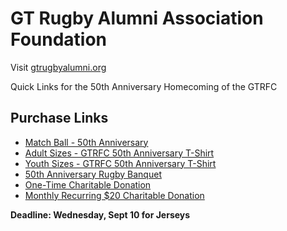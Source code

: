 <link rel="stylesheet" href="/css/style.css">

# GT Rugby Alumni Association Foundation

Visit [gtrugbyalumni.org](https://gtrugbyalumni.org)

Quick Links for the 50th Anniversary Homecoming of the GTRFC

## Purchase Links

- [Match Ball - 50th Anniversary](https://buy.stripe.com/6oUaEX2d0ceK2Puf9Z87K0l)
- [Adult Sizes - GTRFC 50th Anniversary T-Shirt](https://buy.stripe.com/28EbJ15pc0w21LqaTJ87K0j)
- [Youth Sizes - GTRFC 50th Anniversary T-Shirt](https://buy.stripe.com/cNi9AT9FsbaG2Pu9PF87K0k)
- [50th Anniversary Rugby Banquet](https://buy.stripe.com/9B614ng3QceKahWd1R87K0g)
- [One-Time Charitable Donation](https://buy.stripe.com/4gM8wP04S92ygGk0f587K0e)
- [Monthly Recurring $20 Charitable Donation](https://buy.stripe.com/7sY5kDbNA0w261G2nd87K07)

**Deadline: Wednesday, Sept 10 for Jerseys**
